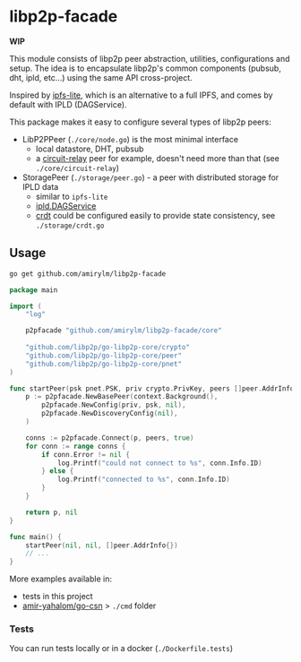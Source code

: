 # libp2p-facade

**WIP**

This module consists of libp2p peer abstraction, utilities, configurations and setup. 
The idea is to encapsulate libp2p's common components (pubsub, dht, ipld, etc...) using the same API cross-project.

Inspired by [ipfs-lite](https://github.com/hsanjuan/ipfs-lite), which is an alternative to a full IPFS, 
and comes by default with IPLD (DAGService).

This package makes it easy to configure several types of libp2p peers:
- LibP2PPeer (`./core/node.go`) is the most minimal interface
    - local datastore, DHT, pubsub
    - a [circuit-relay](https://docs.libp2p.io/concepts/circuit-relay/) peer for example, doesn't need more than that (see `./core/circuit-relay`)
- StoragePeer (`./storage/peer.go`) - a peer with distributed storage for IPLD data
    - similar to `ipfs-lite`
    - [ipld.DAGService](https://godoc.org/github.com/ipfs/go-ipld-format#DAGService)
    - [crdt](https://github.com/ipfs/go-ds-crdt) 
    could be configured easily to provide state consistency, see `./storage/crdt.go`

## Usage

```bash
go get github.com/amirylm/libp2p-facade
```

```go
package main

import (
    "log"

	p2pfacade "github.com/amirylm/libp2p-facade/core"
	
	"github.com/libp2p/go-libp2p-core/crypto"
	"github.com/libp2p/go-libp2p-core/peer"
	"github.com/libp2p/go-libp2p-core/pnet"
)

func startPeer(psk pnet.PSK, priv crypto.PrivKey, peers []peer.AddrInfo) (p2pfacade.LibP2PPeer, error) {
    p := p2pfacade.NewBasePeer(context.Background(),
		p2pfacade.NewConfig(priv, psk, nil),
		p2pfacade.NewDiscoveryConfig(nil),
	)

	conns := p2pfacade.Connect(p, peers, true)
	for conn := range conns {
		if conn.Error != nil {
			log.Printf("could not connect to %s", conn.Info.ID)
		} else {
			log.Printf("connected to %s", conn.Info.ID)
		}
	}

	return p, nil
}

func main() {
    startPeer(nil, nil, []peer.AddrInfo{})
    // ...
}
``` 

More examples available in:
  - tests in this project
  - [amir-yahalom/go-csn](https://github.com/amir-yahalom/go-csn) > `./cmd` folder


### Tests

You can run tests locally or in a docker (`./Dockerfile.tests`)